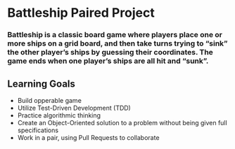 # Battleship Paired Project

### Battleship is a classic board game where players place one or more ships on a grid board, and then take turns trying to “sink” the other player’s ships by guessing their coordinates. The game ends when one player’s ships are all hit and “sunk”. 

## Learning Goals
- Build opperable game
- Utilize Test-Driven Development (TDD)
- Practice algorithmic thinking
- Create an Object-Oriented solution to a problem without being given full specifications
- Work in a pair, using Pull Requests to collaborate




